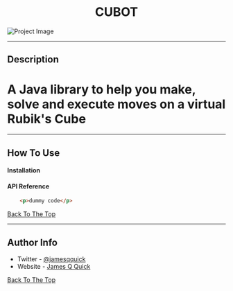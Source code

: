 <h1 align="center">CUBOT</h1>




![Project Image](https://cdn.discordapp.com/attachments/812010624301269012/846008134396805120/cube.PNG)


---

## Description

# A Java library to help you make, solve and execute moves on a virtual Rubik's Cube 

---

## How To Use

#### Installation



#### API Reference

```html
    <p>dummy code</p>
```
[Back To The Top](#read-me-template)

---


## Author Info

- Twitter - [@jamesqquick](https://twitter.com/jamesqquick)
- Website - [James Q Quick](https://jamesqquick.com)

[Back To The Top](#read-me-template)
